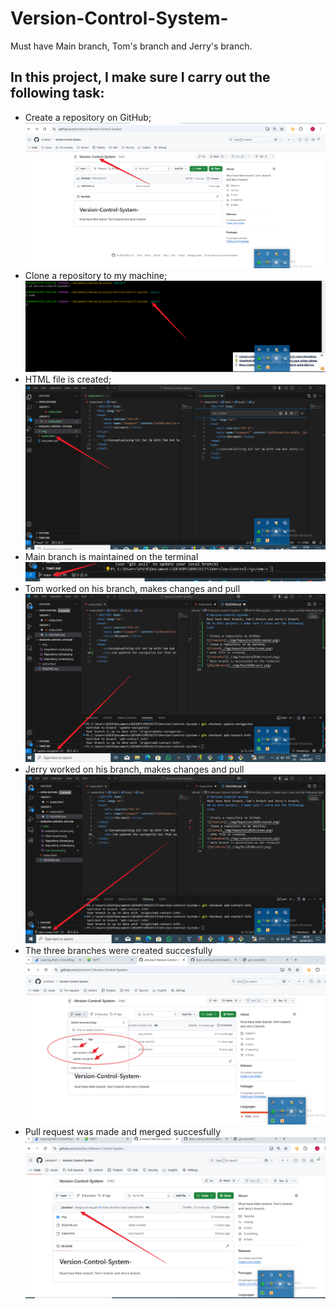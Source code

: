 # Version-Control-System-
Must have Main branch, Tom's branch and Jerry's branch.
## In this project, I make sure I carry out the following task:

* Create a repository on GitHub;
![Creation](./img/Repository%20created.png)
* Clone a repository to my machine;
![Clone](./img/Repository%20cloned.png)
* HTML file is created;
![IndexHtml](./img/Indexhtml%20created.png)
* Main branch is maintained on the terminal
![MainBranch](./img/Main%20branch.png)
* Tom worked on his branch, makes changes and pull
![TomMakesChanges](./img/Tom%20branch.png)
* Jerry worked on his branch, makes changes and pull
![JerryMakesChanges](./img/Jerry's%20branch.png)
* The three branches were created succesfully
![Branches](./img/3Branches.png)
* Pull request was made and merged succesfully
![Merged](./img/Merged.png)
